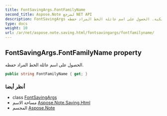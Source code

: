 ```yaml
---
title: FontSavingArgs.FontFamilyName
second_title: Aspose.Note لمرجع NET API
description: FontSavingArgs ملكية. الحصول على اسم عائلة الخط المراد حفظه.
type: docs
weight: 10
url: /ar/net/aspose.note.saving.html/fontsavingargs/fontfamilyname/
---
```

## FontSavingArgs.FontFamilyName property

الحصول على اسم عائلة الخط المراد حفظه.

```csharp
public string FontFamilyName { get; }
```

### أنظر أيضا

* class [FontSavingArgs](../)
* مساحة الاسم [Aspose.Note.Saving.Html](../../fontsavingargs/)
* المجسم [Aspose.Note](../../../)


